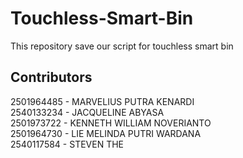 # Touchless-Smart-Bin
This repository save our script for touchless smart bin

## Contributors
2501964485 - MARVELIUS PUTRA KENARDI  
2540133234 - JACQUELINE ABYASA  
2501973722 - KENNETH WILLIAM NOVERIANTO  
2501964730 - LIE MELINDA PUTRI WARDANA  
2540117584 - STEVEN THE
